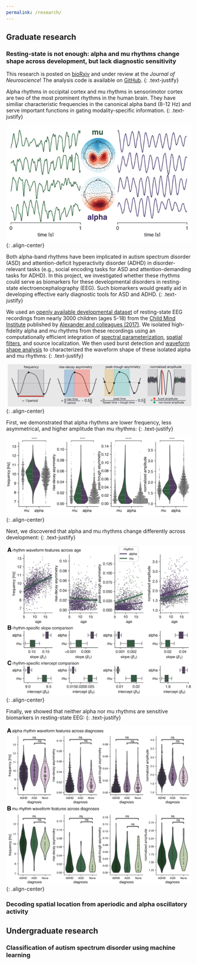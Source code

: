 ```yaml
---
permalink: /research/
---
```

## Graduate research

### Resting-state is not enough: alpha and mu rhythms change shape across development, but lack diagnostic sensitivity

This research is posted on [bioRxiv](https://www.biorxiv.org/content/10.1101/2023.10.13.562301v1.full) and under review at the *Journal of Neuroscience*! The analysis code is available on [GitHub](https://github.com/nschawor/eeg-mu-alpha-development).
{: .text-justify}

Alpha rhythms in occipital cortex and mu rhythms in sensorimotor cortex are two of the most prominent rhythms in the human brain. They have similiar characteristic frequencies in the canonical alpha band (8-12 Hz) and serve important functions in gating modality-specific information.
{: .text-justify}

![](/assets/images/alpha_mu_traces.png){: .align-center}

Both alpha-band rhythms have been implicated in autism spectrum disorder (ASD) and attention-deficit hyperactivity disorder (ADHD) in disorder-relevant tasks (e.g., social encoding tasks for ASD and attention-demanding tasks for ADHD). In this project, we investigated whether these rhythms could serve as biomarkers for these developmental disorders in resting-state electroencephalography (EEG). Such biomarkers would greatly aid in developing effective early diagnostic tools for ASD and ADHD.
{: .text-justify}

We used an [openly available developmental dataset](http://fcon_1000.projects.nitrc.org/indi/cmi_healthy_brain_network/index.html) of resting-state EEG recordings from nearly 3000 children (ages 5-18) from the [Child Mind Institute](https://childmind.org/) published by [Alexander and colleagues (2017)](https://www.nature.com/articles/sdata2017181). We isolated high-fidelity alpha and mu rhythms from these recordings using an computationally efficient integration of [spectral parameterization](https://www.nature.com/articles/s41593-020-00744-x), [spatial filters](https://www.sciencedirect.com/science/article/pii/S1053811911000930), and source localization. We then used burst detection and [waveform shape analysis](https://journals.physiology.org/doi/full/10.1152/jn.00273.2019) to characterized the waveform shape of these isolated alpha and mu rhythms:
{: .text-justify}

![](/assets/images/waveform_feats.png){: .align-center}

First, we demonstrated that alpha rhythms are lower frequency, less asymmetrical, and higher amplitude than mu rhythms:
{: .text-justify}

![](/assets/images/alpha_vs_mu_feats.png){: .align-center}

Next, we discovered that alpha and mu rhythms change differently across development:
{: .text-justify}

![Alpha and mu rhythm waveform features show differential changes across development.](/assets/images/fig3_age.png){: .align-center}

Finally, we showed that neither alpha nor mu rhythms are sensitive biomarkers in resting-state EEG:
{: .text-justify}

![Resting-state alpha and mu waveform features across ADHD and ASD diagnoses compared to typically developing participants.](/assets/images/fig4_diagnosis.png){: .align-center}


### Decoding spatial location from aperiodic and alpha oscillatory activity

## Undergraduate research

### Classification of autism spectrum disorder using machine learning